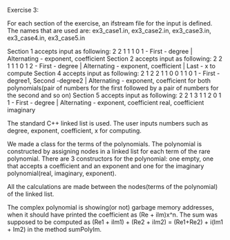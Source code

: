 
Exercise 3:

For each section of the exercise, an ifstream file for the input is defined.
The names that are used are: ex3_case1.in, ex3_case2.in, ex3_case3.in, ex3_case4.in, ex3_case5.in

Section 1 accepts input as following: 2 2 1 1 1 0 1 - First - degree | Alternating - exponent, coefficient 
Section 2 accepts input as following: 2 2 1 1 1 0 1 2 - First - degree | Alternating - exponent, coefficient | Last - x to compute
Section 4 accepts input as following: 2 1 2 2 1 1 0 0 1 1 0 1 - First - degree1, Second -degree2 | Alternating - exponent, coefficient for both polynomials(pair of numbers for the first followed by a pair of numbers for the second and so on)
Section 5 accepts input as following: 2 2 1 3 1 1 2 0 1 1 - First - degree | Alternating - exponent, coefficient real, coefficient imaginary

The standard C++ linked list is used.
The user inputs numbers such as degree, exponent, coefficient, x for computing.

We made a class for the terms of the polynomials. The polynomial is constructed by assigning nodes in a linked list
for each term of the rare polynomial. There are 3 constructors for the polynomial: one empty, one that accepts 
a coefficient and an exponent and one for the imaginary polynomial(real, imaginary, exponent).

All the calculations are made between the nodes(terms of the polynomial) of the linked list.

The complex polynomial is showing(or not) garbage memory addresses, when it should have printed the coefficient as (Re + iIm)x^n. The sum
was supposed to be computed as (Re1 + iIm1) + (Re2 + iIm2) = (Re1+Re2) + i(Im1 + Im2) in the method sumPolyIm.

